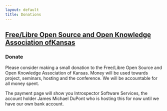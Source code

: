 ```yaml
---
layout: default
title: Donations
---
```

## [Free/Libre Open Source and Open Knowledge Association ofKansas](http://www.openkansas.us/)

###  Donate

Please consider making a small donation to the Free/Libre Open Source and Open
Knowledge Association of Kansas. Money will be used towards project, seminars,
hosting and the conference. We will be accountable for all money spent.

The payment page will show you Introspector Software Services, the account
holder James Michael DuPont who is hosting this for now until we have our own
bank account.
